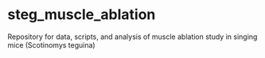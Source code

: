 # steg_muscle_ablation
Repository for data, scripts, and analysis of muscle ablation study in singing mice (Scotinomys teguina)
